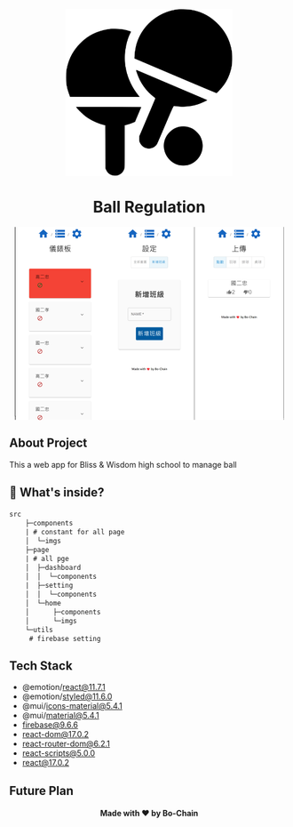 <div align="center">
<img align="center" width="300" height="300" src = "src/components/imgs/table-tennis.svg"></img>
<h1 align="center">Ball Regulation</h1>
<img align="center" width="485" height="347" src = "img/v1.0.0.png"></img>
</div>

## About Project

This a web app for Bliss & Wisdom high school to manage ball

## 🧐 What's inside?

```
src
    ├─components
    | # constant for all page
    │  └─imgs
    ├─page
    | # all pge
    │  ├─dashboard
    │  │  └─components
    |  ├─setting
    │  │  └─components
    │  └─home
    │      ├─components
    │      └─imgs
    └─utils
     # firebase setting
```

## Tech Stack

- @emotion/react@11.7.1
- @emotion/styled@11.6.0
- @mui/icons-material@5.4.1
- @mui/material@5.4.1
- firebase@9.6.6
- react-dom@17.0.2
- react-router-dom@6.2.1
- react-scripts@5.0.0
- react@17.0.2

## Future Plan

<h4 align="center">Made with ❤️ by Bo-Chain</h4>
